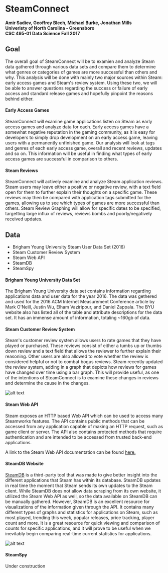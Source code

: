 # SteamConnect

**Amir Sadiev, Geoffrey Blech, Michael Burke, Jonathan Mills**  
**Univeristy of North Carolina - Greensboro**  
**CSC 495-01 Data Science Fall 2017**

## Goal
The overall goal of SteamConnect will be to examien and analyze Steam data gathered through various data sets and compare them to determine what genres or categories of games are more successful than others and why. This analysis will be done with mainly two major sources within Steam: early access games and Steam's review system. Using these two, we will be able to answer questions regarding the success or failure of early access and standard release games and hopefully pinpoint the reasons behind either.

#### Early Access Games
SteamConnect will examine game applications listen on Steam as early access games and analyze data for each. Early access games have a somewhat negative reputation in the gaming community, as it is easy for developers to simply drop development on an early access game, leaving users with a permanently unfinished game. Our analysis will look at tags and genres of each early access game, overall and recent reviews, updates and so on. This information will be useful in finding what types of early access games are successful in comparison to others.

#### Steam Reviews
SteamConnect will actively examine and analyze Steam application reviews. Steam users may leave either a positive or negative review, with a text field open for them to further explain their thoughts on a specific game. These reviews may then be compared with application tags submitted for the games, allowing us to see which types of games are more successful than others. Steam Review Graphing will allow for specific dates to be specified, targetting large influx of reviews, reviews bombs and poorly/negatively received updates.

## Data
- Brigham Young University Steam User Data Set (2016)
- Steam Customer Review System
- Steam Web API
- SteamDB
- SteamSpy

#### Brigham Young University Data Set
The Brigham Young University data set contains information regarding applications data and user data for the year 2016. The data was gethered and used for the 2016 ACM Internet Measurement Conference article by Mark O'Neill, Justin Wu, Elham Vaziripour, and Daniel Zappala. The BYU website also has listed all of the table and attribute descriptions for the data set. It has an immense amount of information, totaling ~160gb of data.

#### Steam Customer Review System
Steam's customer review system allows users to rate games that they have played or purchased. These reviews consist of either a tumbs up or thumbs down review and a text field that allows the reviewer to further explain their reasoning. Other users are also allowed to vote whether the review is considered helpful or not to combat bogus reviews. Steam recently updated the review system, adding in a graph that depicts how reviews for games have changed over time using a bar graph. This will provide useful, as one of the intentions of SteamConnect is to examine these changes in reviews and determine the cause in the changes.

![alt text](https://i.imgur.com/EWp9Es4.png "Steam Review Graph for PUBG")

#### Steam Web API
Steam exposes an HTTP based Web API which can be used to access many Steamworks features. The API contains public methods that can be accessed from any application capable of making an HTTP request, such as game client or server. The API also contains protected methods that require authentication and are intended to be accessed from trusted back-end applications.
  
A link to the Steam Web API documentation can be found [here.](https://developer.valvesoftware.com/wiki/Steam_Web_API)

#### SteamDB Website
[SteamDB](https://steamdb.info/) is a third-party tool that was made to give better insight into the different applications that Steam has within its database. SteamDB updates in real time the moment that Steam sends its own updates to the Steam client. While SteamDB does not allow data scraping from its own website, it utilized the Steam Web API as well, so the data available on SteamDB can be manually gathered. However, SteamDB is an excellent resource for visualizations of the information given through the API. It contains many different types of graphs and statistics for applications on Steam, such as most played, trending this week, popular releases, price tracking, player count and more. It is a great resource for quick viewing and comparison of counts for specific applications, and it will prove to be useful when we inevitably begin comparing real-time current statistics for applications.
  
![alt text](https://i.imgur.com/zHwB8gi.png "Example of PUBG through SteamDB")

#### SteamSpy
Under construction
